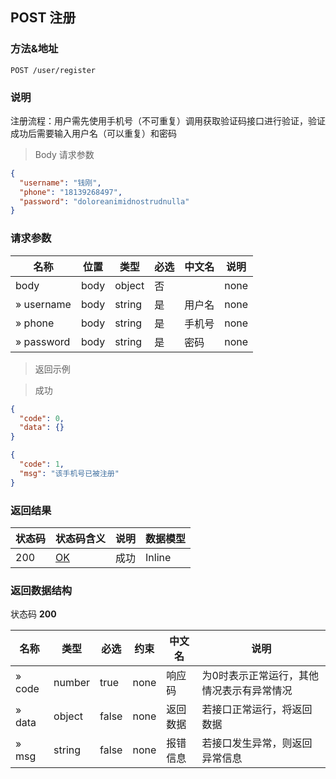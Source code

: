 ## POST 注册

### 方法&地址

```
POST /user/register
```
### 说明

注册流程：用户需先使用手机号（不可重复）调用获取验证码接口进行验证，验证成功后需要输入用户名（可以重复）和密码

> Body 请求参数

```json
{
  "username": "钱刚",
  "phone": "18139268497",
  "password": "doloreanimidnostrudnulla"
}
```

### 请求参数

|名称|位置|类型|必选|中文名|说明|
|---|---|---|---|---|---|
|body|body|object| 否 ||none|
|» username|body|string| 是 | 用户名|none|
|» phone|body|string| 是 | 手机号|none|
|» password|body|string| 是 | 密码|none|

> 返回示例

> 成功

```json
{
  "code": 0,
  "data": {}
}
```

```json
{
  "code": 1,
  "msg": "该手机号已被注册"
}
```

### 返回结果

|状态码|状态码含义|说明|数据模型|
|---|---|---|---|
|200|[OK](https://tools.ietf.org/html/rfc7231#section-6.3.1)|成功|Inline|

### 返回数据结构

状态码 **200**

|名称|类型|必选|约束|中文名|说明|
|---|---|---|---|---|---|
|» code|number|true|none|响应码|为0时表示正常运行，其他情况表示有异常情况|
|» data|object|false|none|返回数据|若接口正常运行，将返回数据|
|» msg|string|false|none|报错信息|若接口发生异常，则返回异常信息|
